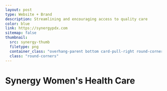 ```yaml
---
layout: post
type: Website + Brand
description: Streamlining and encouraging access to quality care
color: blue
link: https://synergypdx.com
sitemap: false
thumbnail:
  src: synergy-thumb
  filetype: png
  container_class: "overhang-parent bottom card-pull-right round-corners shadow-weak"
  class: "round-corners"
---
```


# Synergy Women's Health Care
